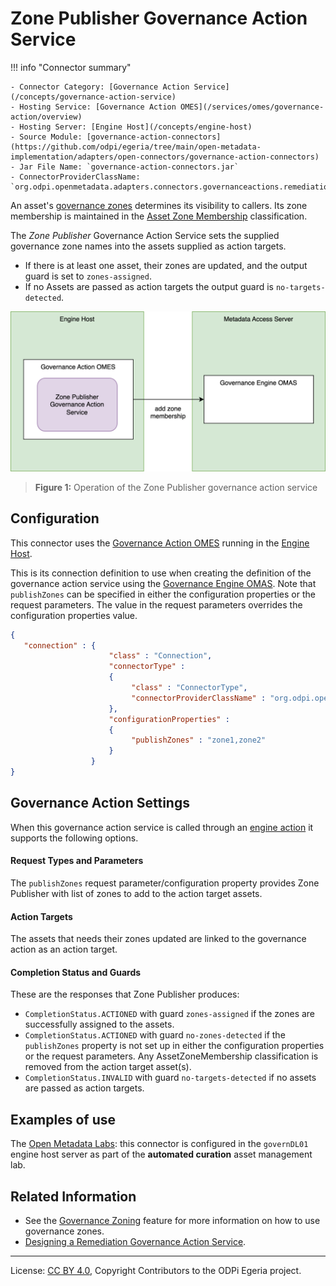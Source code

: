<!-- SPDX-License-Identifier: CC-BY-4.0 -->
<!-- Copyright Contributors to the ODPi Egeria project. -->


# Zone Publisher Governance Action Service

!!! info "Connector summary"

    - Connector Category: [Governance Action Service](/concepts/governance-action-service)
    - Hosting Service: [Governance Action OMES](/services/omes/governance-action/overview)
    - Hosting Server: [Engine Host](/concepts/engine-host)
    - Source Module: [governance-action-connectors](https://github.com/odpi/egeria/tree/main/open-metadata-implementation/adapters/open-connectors/governance-action-connectors)
    - Jar File Name: `governance-action-connectors.jar`
    - ConnectorProviderClassName: `org.odpi.openmetadata.adapters.connectors.governanceactions.remediation.ZonePublisherGovernanceActionProvider`
    
An asset's [governance zones](/concepts/governance-zone) determines its visibility to callers. Its zone membership is maintained in the [Asset Zone Membership](/types/4/0424-Governance-Zones) classification.  

The *Zone Publisher* Governance Action Service sets the supplied governance zone names into the assets supplied as action targets.

* If there is at least one asset, their zones are updated, and the output guard is set to `zones-assigned`.
* If no Assets are passed as action targets the output guard is `no-targets-detected`.

![Figure 1](zone-publisher-governance-action-service.svg)
> **Figure 1:** Operation of the Zone Publisher governance action service


## Configuration

This connector uses the [Governance Action OMES](/services/omes/governance-action/overview) running in the [Engine Host](/concepts/engine-host).

This is its connection definition to use when creating the definition of the governance action service using the [Governance Engine OMAS](/services/omas/governance-engine/overview). 
Note that `publishZones` can be specified in either the configuration properties or the request parameters.  The value in the request parameters overrides the configuration properties value. 


```json
{
   "connection" : { 
                      "class" : "Connection",
                      "connectorType" : 
                      {
                           "class" : "ConnectorType",
                           "connectorProviderClassName" : "org.odpi.openmetadata.adapters.connectors.governanceactions.remediation.ZonePublisherGovernanceActionProvider"           
                      },
                      "configurationProperties" : 
                      {
                           "publishZones" : "zone1,zone2"
                      }
                  }
}

```

## Governance Action Settings

When this governance action service is called through an [engine action](/concepts/engine-action) it supports the following options.

#### Request Types and Parameters

The `publishZones` request parameter/configuration property provides Zone Publisher with list of zones to add to the action target assets.

#### Action Targets

The assets that needs their zones updated are linked to the governance action as an action target.

#### Completion Status and Guards

These are the responses that Zone Publisher produces:

- `CompletionStatus.ACTIONED` with guard `zones-assigned` if the zones are successfully assigned to the assets.
- `CompletionStatus.ACTIONED` with guard `no-zones-detected` if the `publishZones` property is not set up in either the configuration properties or the request parameters.  Any AssetZoneMembership classification is removed from the action target asset(s).
- `CompletionStatus.INVALID` with guard `no-targets-detected` if no assets are passed as action targets. 

## Examples of use

The [Open Metadata Labs](/education/open-metadata-labs/overview): this connector is configured in the `governDL01` engine host server as part of the **automated curation** asset management lab.

## Related Information

* See the  [Governance Zoning](/features/governance-zoning/overview/) feature for more information on how to use governance zones.
* [Designing a Remediation Governance Action Service](/guides/developer/governance-action-services/overview/#remediation-context-methods).



----
License: [CC BY 4.0](https://creativecommons.org/licenses/by/4.0/),
Copyright Contributors to the ODPi Egeria project.
